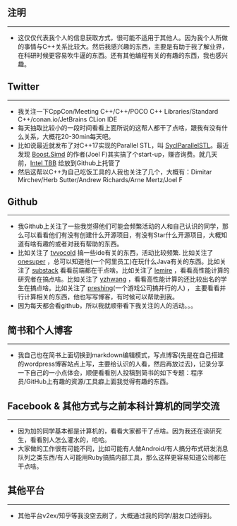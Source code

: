 注明
---
---
- 这仅仅代表我个人的信息获取方式，很可能不适用于其他人。因为我个人所做的事情与C++关系比较大。然后我感兴趣的东西，主要是有助于我了解业界，在科研时候更容易吹牛逼的东西。还有其他编程有关的有趣的东西，我也感兴趣。

Twitter
---
---
- 我关注一下CppCon/Meeting C++/C++/POCO C++ Libraries/Standard C++/conan.io/JetBrains CLion IDE
- 每天抽取比较小的一段时间看看上面所说的这帮人都干了点啥，跟我有没有什么关系，大概花20-30min每天吧。
- 比如说最近就发布了对C++17实现的Parallel STL，叫 [SyclParallelSTL](https://github.com/KhronosGroup/SyclParallelSTL)。最近发现 [Boost.Simd](https://github.com/NumScale/boost.simd) 的作者(Joel F)其实搞了个start-up，赚咨询费。就几天前，[Intel TBB](https://github.com/01org/tbb) 给放到Github上托管了
- 然后这帮以C++为自己吃饭工具的人我也关注了几个，大概有：Dimitar Mirchev/Herb Sutter/Andrew Richards/Arne Mertz/Joel F

Github
---
---
- 我Github上关注了一些我觉得他们可能会频繁活动的人和自己认识的同学，那么可以看看他们有没有创建什么开源项目，有没有Star什么开源项目，大概知道有啥有趣的或者对我有帮助的东西。
- 比如关注了 [tvvocold](https://github.com/tvvocold) 搞一些ide有关的东西，活动比较频繁. 比如关注了 [onesuper](https://github.com/onesuper) ，总可以知道他(一个阿里员工)在玩什么Java有关的东西。比如关注了 [substack](https://github.com/substack)   看看前端都在干点啥。比如关注了 [lemire](https://github.com/lemire) ，看看高性能计算的研究者在搞点啥。比如关注了 [yzhwang](https://github.com/yzhwang) ，看看高性能计算的还比较出名的学生在搞点啥。比如关注了 [preshing](https://github.com/preshing)(一个游戏公司搞并行的人) ， 主要看看并行计算相关的东西，他也写写博客，有时候可以帮助到我。
- 因为每天都会看github，所以我就顺带看下我关注的人的活动。。。

简书和个人博客
---
---
- 我自己也在简书上面切换到markdown编辑模式，写点博客(先是在自己搭建的wordpress博客站点上写，主要给认识的人看，然后再放过去)，记录分享一下自己的一小点体会，顺便看看别人投稿到简书的如下专题：程序员/GitHub上有趣的资源/工具癖上面我觉得有趣的东西。

Facebook & 其他方式与之前本科计算机的同学交流
---
---
- 因为加的同学基本都是计算机的，看看大家都干了点啥。因为我还在读研究生，看看别人怎么灌水的，哈哈。
- 大家做的工作很有可能不同，比如可能有人做Android/有人搞分布式研发消息队列之类东西/有人可能用Ruby搞搞内部工具，那么这样更容易知道公司都在干点啥。

其他平台
---
---
- 其他平台v2ex/知乎等我没空去刷了，大概通过我的同学/朋友口述得到。
